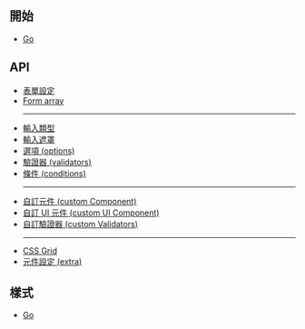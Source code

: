 ## 開始

- [Go](../v3.0.x/getting-started/getting-started_en.md)

## API

- [表單設定](../v3.0.x/api/api-form-config/api-form-config_zh-TW.md)
- [Form array](../v3.0.x/api/api-form-array/api-form-array_en.md)
  <hr>
- [輸入類型](../v3.0.x/api/api-input-type/api-input-type_zh-TW.md)
- [輸入遮罩](../v3.0.x/api/api-input-mask/api-input-mask_zh-TW.md)
- [選項 (options)](../v3.0.x/api/api-options/api-options_zh-TW.md)
- [驗證器 (validators)](../v3.0.x/api/api-validators/api-validators_zh-TW.md)
- [條件 (conditions)](../v3.0.x/api/api-conditions/api-conditions_zh-TW.md)
  <hr>
- [自訂元件 (custom Component)](../v3.0.x/api/api-custom-component/api-custom-component_zh-TW.md)
- [自訂 UI 元件 (custom UI Component)](../v3.0.x/api/api-custom-ui-component/api-custom-ui-component_zh-TW.md)
- [自訂驗證器 (custom Validators)](../v3.0.x/api/api-validators/api-validators_zh-TW.md)
  <hr>
- [CSS Grid](../v3.0.x/api/api-css-grid/api-css-grid_en.md)
- [元件設定 (extra)](../v3.0.x/api/api-extra/api-extra_zh-TW.md)

## 樣式

- [Go](../v3.0.x/styling/styling_en.md)
